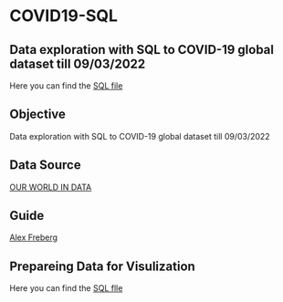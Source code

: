 # COVID19-SQL
## Data exploration with SQL to COVID-19 global dataset till 09/03/2022
Here you can find the [SQL file](https://github.com/HazemMancy/COVID19-SQL/blob/main/COVID19_SQL_Exploration.sql)
## Objective
Data exploration with SQL to COVID-19 global dataset till 09/03/2022
## Data Source
[OUR WORLD IN DATA](https://ourworldindata.org/covid-deaths)
## Guide
[Alex Freberg](https://www.linkedin.com/in/alex-freberg/)
## Prepareing Data for Visulization
Here you can find the [SQL flle](https://github.com/HazemMancy/COVID19-SQL/blob/main/SQL_Queries_for_Tableau.sql)
